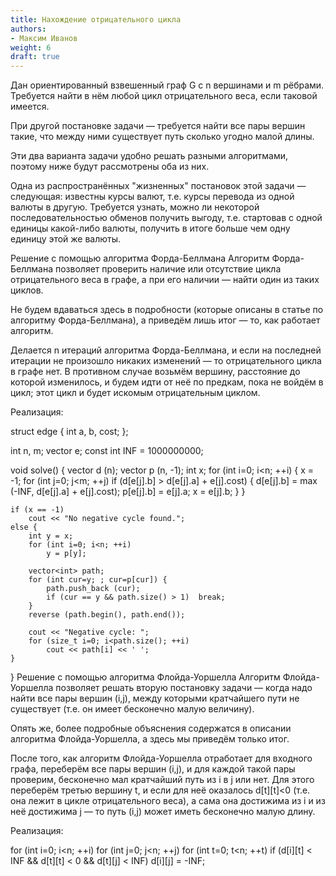 ```yaml
---
title: Нахождение отрицательного цикла
authors:
- Максим Иванов
weight: 6
draft: true
---
```


Дан ориентированный взвешенный граф G с n вершинами и m рёбрами. Требуется найти в нём любой цикл отрицательного веса, если таковой имеется.

При другой постановке задачи — требуется найти все пары вершин такие, что между ними существует путь сколько угодно малой длины.

Эти два варианта задачи удобно решать разными алгоритмами, поэтому ниже будут рассмотрены оба из них.

Одна из распространённых "жизненных" постановок этой задачи — следующая: известны курсы валют, т.е. курсы перевода из одной валюты в другую. Требуется узнать, можно ли некоторой последовательностью обменов получить выгоду, т.е. стартовав с одной единицы какой-либо валюты, получить в итоге больше чем одну единицу этой же валюты.

Решение с помощью алгоритма Форда-Беллмана
Алгоритм Форда-Беллмана позволяет проверить наличие или отсутствие цикла отрицательного веса в графе, а при его наличии — найти один из таких циклов.

Не будем вдаваться здесь в подробности (которые описаны в статье по алгоритму Форда-Беллмана), а приведём лишь итог — то, как работает алгоритм.

Делается n итераций алгоритма Форда-Беллмана, и если на последней итерации не произошло никаких изменений — то отрицательного цикла в графе нет. В противном случае возьмём вершину, расстояние до которой изменилось, и будем идти от неё по предкам, пока не войдём в цикл; этот цикл и будет искомым отрицательным циклом.

Реализация:

struct edge {
	int a, b, cost;
};
 
int n, m;
vector<edge> e;
const int INF = 1000000000;
 
void solve() {
	vector<int> d (n);
	vector<int> p (n, -1);
	int x;
	for (int i=0; i<n; ++i) {
		x = -1;
		for (int j=0; j<m; ++j)
			if (d[e[j].b] > d[e[j].a] + e[j].cost) {
				d[e[j].b] = max (-INF, d[e[j].a] + e[j].cost);
				p[e[j].b] = e[j].a;
				x = e[j].b;
			}
	}
 
	if (x == -1)
		cout << "No negative cycle found.";
	else {
		int y = x;
		for (int i=0; i<n; ++i)
			y = p[y];
 
		vector<int> path;
		for (int cur=y; ; cur=p[cur]) {
			path.push_back (cur);
			if (cur == y && path.size() > 1)  break;
		}
		reverse (path.begin(), path.end());
 
		cout << "Negative cycle: ";
		for (size_t i=0; i<path.size(); ++i)
			cout << path[i] << ' ';
	}
}
Решение с помощью алгоритма Флойда-Уоршелла
Алгоритм Флойда-Уоршелла позволяет решать вторую постановку задачи — когда надо найти все пары вершин (i,j), между которыми кратчайшего пути не существует (т.е. он имеет бесконечно малую величину).

Опять же, более подробные объяснения содержатся в описании алгоритма Флойда-Уоршелла, а здесь мы приведём только итог.

После того, как алгоритм Флойда-Уоршелла отработает для входного графа, переберём все пары вершин (i,j), и для каждой такой пары проверим, бесконечно мал кратчайший путь из i в j или нет. Для этого переберём третью вершину t, и если для неё оказалось d[t][t]<0 (т.е. она лежит в цикле отрицательного веса), а сама она достижима из i и из неё достижима j — то путь (i,j) может иметь бесконечно малую длину.

Реализация:

for (int i=0; i<n; ++i)
	for (int j=0; j<n; ++j)
		for (int t=0; t<n; ++t)
			if (d[i][t] < INF && d[t][t] < 0 && d[t][j] < INF)
				d[i][j] = -INF;